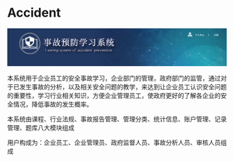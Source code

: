 # Accident
![image](https://github.com/Phillss/Accident/blob/page/WebContent/img/header.jpg)



本系统用于企业员工的安全事故学习，企业部门的管理，政府部门的监管，通过对于已发生事故的分析，以及相关安全问题的教学，来达到让企业员工认识安全问题的重要性，学习行业相关知识，方便企业管理员工，使政府更好的了解各企业的安全情况，降低事故的发生概率。

本系统由课程、行业法规、事故报告管理、管理分类、统计信息、账户管理、记录管理、题库八大模块组成

用户构成为：企业员工、企业管理员、政府监督人员、事故分析人员、审核人员组成
